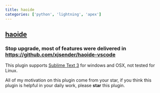 ```yaml
---
title: haoide
categories: ['python', 'lightning', 'apex']
---
```

## [haoide](https://github.com/xjsender/haoide)

### Stop upgrade, most of features were delivered in https://github.com/xjsender/haoide-vscode

This plugin supports [Sublime Text 3](http://www.sublimetext.com/3) for windows and OSX, not tested for Linux.

All of my motivation on this plugin come from your star, if you think this plugin is helpful in your daily work, please **star** this plugin.
